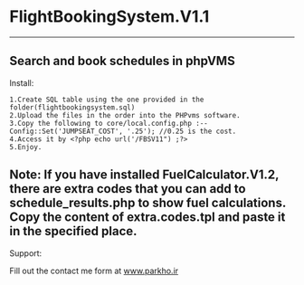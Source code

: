 # FlightBookingSystem.V1.1
---------------------------------------------
Search and book schedules in phpVMS
---------------------------------------------

Install:

    1.Create SQL table using the one provided in the folder(flightbookingsystem.sql)
    2.Upload the files in the order into the PHPvms software.
    3.Copy the following to core/local.config.php :--Config::Set('JUMPSEAT_COST', '.25'); //0.25 is the cost.
    4.Access it by <?php echo url('/FBSV11") ;?>
    5.Enjoy.

Note: If you have installed FuelCalculator.V1.2, there are extra codes that you can add to schedule_results.php to show fuel calculations. Copy the content of extra.codes.tpl and paste it in the specified place.
---------------------------------------------------------
Support:

Fill out the contact me form at www.parkho.ir
